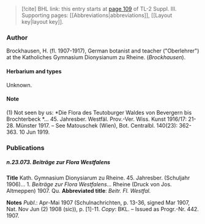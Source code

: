 > [!cite] BHL link: this entry starts at [page 109](https://www.biodiversitylibrary.org/item/103861#page/119/mode/1up) of TL-2 Suppl. III.
> Supporting pages: [[Abbreviations|abbreviations]], [[Layout key|layout key]].

### Author

Brockhausen, H. (fl. 1907-1917), German botanist and teacher ("Oberlehrer") at the Katholiches Gymnasium Dionysianum zu Rheine. (*Brockhausen*).

#### Herbarium and types

Unknown.

#### Note

(1) Not seen by us: *Die Flora des Teutoburger Waldes von Bevergern bis Brochterbeck *... 45. Jahresber. Westfäl. Prov.-Ver. Wiss. Kunst 1916/17: 21-28. Münster 1917. – See Matouschek (Wien), Bot. Centralbl. 140(23): 362-363. 10 Jun 1919.

### Publications

##### n.23.073. Beiträge zur Flora Westfalens

**Title**
Kath. Gymnasium Dionysiarum zu Rheine. 45. Jahresber. (Schuljahr 1906)... 1. *Beiträge zur Flora Westfalens*... Rheine (Druck von Jos. Altmeppen) 1907. Qu.
**Abbreviated title**: *Beitr. Fl. Westfal.*

**Notes**
*Publ*.: Apr-Mai 1907 (Schulnachrichten, p. 13-36, signed Mar 1907, Nat. Nov Jun (2) 1908 (sic)), p. \[1\]-11. *Copy*: BKL. – Issued as Progr.-Nr. 442. 1907.

